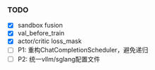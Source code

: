 ### TODO
- [x] sandbox fusion
- [x] val_before_train
- [x] actor/critic loss_mask
- [ ] P1: 重构ChatCompletionScheduler，避免递归
- [ ] P2: 统一vllm/sglang配置文件
